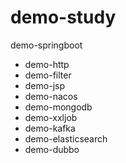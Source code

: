 # demo-study
demo-springboot
- demo-http
- demo-filter
- demo-jsp
- demo-nacos
- demo-mongodb
- demo-xxljob
- demo-kafka
- demo-elasticsearch
- demo-dubbo